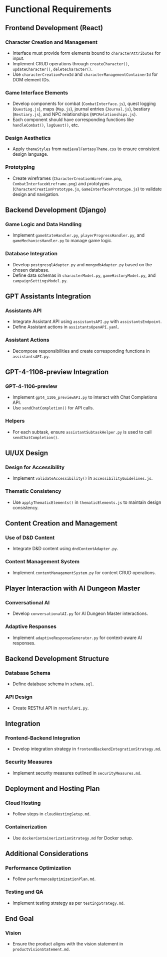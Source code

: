 # Functional Requirements

## Frontend Development (React)

### Character Creation and Management
- Interface must provide form elements bound to `characterAttributes` for input.
- Implement CRUD operations through `createCharacter()`, `updateCharacter()`, `deleteCharacter()`.
- Use `characterCreationFormId` and `characterManagementContainerId` for DOM element IDs.

### Game Interface Elements
- Develop components for combat (`CombatInterface.js`), quest logging (`QuestLog.js`), maps (`Map.js`), journal entries (`Journal.js`), bestiary (`Bestiary.js`), and NPC relationships (`NPCRelationships.js`).
- Each component should have corresponding functions like `handleCombat()`, `logQuest()`, etc.

### Design Aesthetics
- Apply `themeStyles` from `medievalFantasyTheme.css` to ensure consistent design language.

### Prototyping
- Create wireframes (`CharacterCreationWireframe.png`, `CombatInterfaceWireframe.png`) and prototypes (`CharacterCreationPrototype.js`, `GameInterfacePrototype.js`) to validate design and navigation.

## Backend Development (Django)

### Game Logic and Data Handling
- Implement `gameStateHandler.py`, `playerProgressHandler.py`, and `gameMechanicsHandler.py` to manage game logic.

### Database Integration
- Develop `postgresqlAdapter.py` and `mongodbAdapter.py` based on the chosen database.
- Define data schemas in `characterModel.py`, `gameHistoryModel.py`, and `campaignSettingsModel.py`.

## GPT Assistants Integration

### Assistants API
- Integrate Assistant API using `assistantsAPI.py` with `assistantsEndpoint`.
- Define Assistant actions in `assistantsOpenAPI.yaml`.

### Assistant Actions
- Decompose responsibilities and create corresponding functions in `assistantsAPI.py`.

## GPT-4-1106-preview Integration

### GPT-4-1106-preview
- Implement `gpt4_1106_previewAPI.py` to interact with Chat Completions API.
- Use `sendChatCompletion()` for API calls.

### Helpers
- For each subtask, ensure `assistantSubtaskHelper.py` is used to call `sendChatCompletion()`.

## UI/UX Design

### Design for Accessibility
- Implement `validateAccessibility()` in `accessibilityGuidelines.js`.

### Thematic Consistency
- Use `applyThematicElements()` in `thematicElements.js` to maintain design consistency.

## Content Creation and Management

### Use of D&D Content
- Integrate D&D content using `dndContentAdapter.py`.

### Content Management System
- Implement `contentManagementSystem.py` for content CRUD operations.

## Player Interaction with AI Dungeon Master

### Conversational AI
- Develop `conversationalAI.py` for AI Dungeon Master interactions.

### Adaptive Responses
- Implement `adaptiveResponseGenerator.py` for context-aware AI responses.

## Backend Development Structure

### Database Schema
- Define database schema in `schema.sql`.

### API Design
- Create RESTful API in `restfulAPI.py`.

## Integration

### Frontend-Backend Integration
- Develop integration strategy in `frontendBackendIntegrationStrategy.md`.

### Security Measures
- Implement security measures outlined in `securityMeasures.md`.

## Deployment and Hosting Plan

### Cloud Hosting
- Follow steps in `cloudHostingSetup.md`.

### Containerization
- Use `dockerContainerizationStrategy.md` for Docker setup.

## Additional Considerations

### Performance Optimization
- Follow `performanceOptimizationPlan.md`.

### Testing and QA
- Implement testing strategy as per `testingStrategy.md`.

## End Goal

### Vision
- Ensure the product aligns with the vision statement in `productVisionStatement.md`.